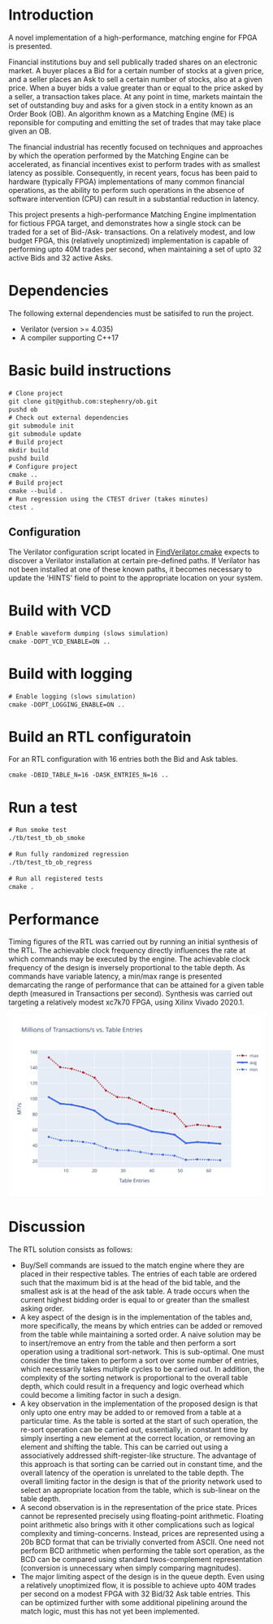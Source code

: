 # Introduction

A novel implementation of a high-performance, matching engine for FPGA
is presented.

Financial institutions buy and sell publically traded shares on an
electronic market. A buyer places a Bid for a certain number of
stocks at a given price, and a seller places an Ask to sell a certain
number of stocks, also at a given price. When a buyer bids a value
greater than or equal to the price asked by a seller, a transaction
takes place. At any point in time, markets maintain the set of
outstanding buy and asks for a given stock in a entity known as an
Order Book (OB). An algorithm known as a Matching Engine (ME) is
reponsible for computing and emitting the set of trades that may take
place given an OB.

The financial industrial has recently focused on techniques and
approaches by which the operation performed by the Matching Engine can
be accelerated, as financial incentives exist to perform trades with
as smallest latency as possible. Consequently, in recent years, focus
has been paid to hardware (typically FPGA) implementations of many
common financial operations, as the ability to perform such operations
in the absence of software intervention (CPU) can result in a
substantial reduction in latency.

This project presents a high-performance Matching Engine implmentation
for fictious FPGA target, and demonstrates how a single stock can be
traded for a set of Bid-/Ask- transactions. On a relatively modest,
and low budget FPGA, this (relatively unoptimized) implementation is
capable of performing upto 40M trades per second, when maintaining a
set of upto 32 active Bids and 32 active Asks.

# Dependencies

The following external dependencies must be satisifed to run the project.

* Verilator (version >= 4.035)
* A compiler supporting C++17

# Basic build instructions

``` shell
# Clone project
git clone git@github.com:stephenry/ob.git
pushd ob
# Check out external dependencies
git submodule init
git submodule update
# Build project
mkdir build
pushd build
# Configure project
cmake ..
# Build project
cmake --build .
# Run regression using the CTEST driver (takes minutes)
ctest .
```

## Configuration

The Verilator configuration script located in
[FindVerilator.cmake](./cmake/FindVerilator.cmake) expects to discover
a Verilator installation at certain pre-defined paths. If Verilator
has not been installed at one of these known paths, it becomes
necessary to update the 'HINTS' field to point to the appropriate
location on your system.

# Build with VCD

``` shell
# Enable waveform dumping (slows simulation)
cmake -DOPT_VCD_ENABLE=ON ..
```

# Build with logging

``` shell
# Enable logging (slows simulation)
cmake -DOPT_LOGGING_ENABLE=ON ..
```

# Build an RTL configuratoin

For an RTL configuration with 16 entries both the Bid and Ask tables.

```shell
cmake -DBID_TABLE_N=16 -DASK_ENTRIES_N=16 ..
```

# Run a test

``` shell
# Run smoke test
./tb/test_tb_ob_smoke

# Run fully randomized regression
./tb/test_tb_ob_regress

# Run all registered tests
cmake .
```

# Performance

Timing figures of the RTL was carried out by running an initial
synthesis of the RTL. The achievable clock frequency directly
influences the rate at which commands may be executed by the
engine. The achievable clock frequency of the design is inversely
proportional to the table depth. As commands have variable latency, a
min/max range is presented demarcating the range of performance that
can be attained for a given table depth (measured in Transactions per
second). Synthesis was carried out targeting a relatively modest
xc7k70 FPGA, using Xilinx Vivado 2020.1.

![synth_analysis](./doc/synth_analysis.svg)

# Discussion

The RTL solution consists as follows:

* Buy/Sell commands are issued to the match engine where they are
  placed in their respective tables. The entries of each table are
  ordered such that the maximum bid is at the head of the bid table,
  and the smallest ask is at the head of the ask table. A trade occurs
  when the current highest bidding order is equal to or greater than
  the smallest asking order.
* A key aspect of the design is in the implementation of the tables
  and, more specifically, the means by which entries can be added or
  removed from the table while maintaining a sorted order. A naive
  solution may be to insert/remove an entry from the table and then
  perform a sort operation using a traditional sort-network. This is
  sub-optimal. One must consider the time taken to perform a sort over
  some number of entries, which necessarily takes multiple cycles to
  be carried out. In addition, the complexity of the sorting network
  is proportional to the overall table depth, which could result in a
  frequency and logic overhead which could become a limiting factor in
  such a design.
* A key observation in the implementation of the proposed design is
  that only upto one entry may be added to or removed from a table at
  a particular time. As the table is sorted at the start of such
  operation, the re-sort operation can be carried out, essentially, in
  constant time by simply inserting a new element at the correct
  location, or removing an element and shifting the table. This can be
  carried out using a associatively addressed shift-register-like
  structure. The advantage of this approach is that sorting can be
  carried out in constant time, and the overall latency of the
  operation is unrelated to the table depth. The overall limiting
  factor in the design is that of the priority network used to select
  an appropriate location from the table, which is sub-linear on the
  table depth.
* A second observation is in the representation of the price
  state. Prices cannot be represented precisely using floating-point
  arithmetic. Floating point arithmetic also brings with it other
  complications such as logical complexity and
  timing-concerns. Instead, prices are represented using a 20b BCD
  format that can be trivially converted from ASCII. One need not
  perform BCD arithmetic when performing the table sort operation, as
  the BCD can be compared using standard twos-complement
  representation (conversion is unnecessary when simply comparing
  magnitudes).
* The major limiting aspect of the design is in the queue depth. Even
  using a relatively unoptimized flow, it is possible to achieve upto
  40M trades per second on a modest FPGA with 32 Bid/32 Ask table
  entries. This can be optimized further with some additional
  pipelining around the match logic, must this has not yet been
  implemented.

